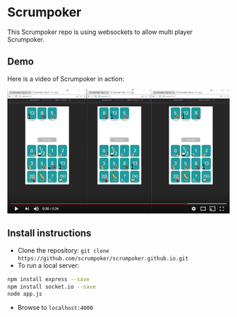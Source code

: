 # Scrumpoker

This Scrumpoker repo is using websockets to allow multi player Scrumpoker. 


## Demo

Here is a video of Scrumpoker in action: 

[![Demo video on Youtube](video.png)](https://www.youtube.com/watch?v=GXfDd0Ps2ts)


## Install instructions

* Clone the repository: `git clone https://github.com/scrumpoker/scrumpoker.github.io.git`
* To run a local server: 
```bash
npm install express --save
npm install socket.io --save
node app.js
```
* Browse to `localhost:4000`

